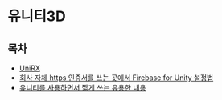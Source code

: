 # 유니티3D

## 목차

* [UniRX](unirx.md)
* [회사 자체 https 인증서를 쓰는 곳에서 Firebase for Unity 설정법](https://github.com/euiweon/gitbook_gameprogramming/tree/650447ea33a5fcae5f05c1ac2b2ee0e97e916d15/unity/firebase_lib.md)
* [유니티를 사용하면서 짧게 쓰는 유용한 내용](https://github.com/euiweon/gitbook_gameprogramming/tree/650447ea33a5fcae5f05c1ac2b2ee0e97e916d15/unity/unity_etc_usage.md)

